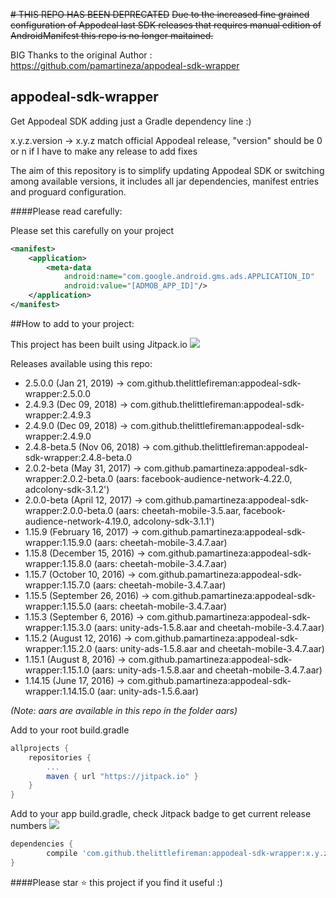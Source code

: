 
~~# THIS REPO HAS BEEN DEPRECATED~~
~~Due to the increased fine grained configuration of Appodeal last SDK releases that requires manual edition of AndroidManifest this repo is no longer maitained.~~


BIG Thanks to the original Author : https://github.com/pamartineza/appodeal-sdk-wrapper

## appodeal-sdk-wrapper
Get Appodeal SDK adding just a Gradle dependency line :)



x.y.z.version  -> x.y.z match official Appodeal release, "version" should be 0 or n if I have to make any release to add fixes

The aim of this repository is to simplify updating Appodeal SDK or switching among available versions, it includes all jar dependencies, manifest entries and proguard configuration.

####Please read carefully:

Please set this carefully on your project
```xml
<manifest>
    <application>
        <meta-data
            android:name="com.google.android.gms.ads.APPLICATION_ID"
            android:value="[ADMOB_APP_ID]"/>
    </application>
</manifest>
```

##How to add to your project:

This project has been built using Jitpack.io
[![](https://jitpack.io/v/thelittlefireman/appodeal-sdk-wrapper.svg)](https://jitpack.io/#thelittlefireman/appodeal-sdk-wrapper)

Releases available using this repo:
* 2.5.0.0 (Jan 21, 2019)
-> com.github.thelittlefireman:appodeal-sdk-wrapper:2.5.0.0
* 2.4.9.3 (Dec 09, 2018)
-> com.github.thelittlefireman:appodeal-sdk-wrapper:2.4.9.3
* 2.4.9.0 (Dec 09, 2018)
-> com.github.thelittlefireman:appodeal-sdk-wrapper:2.4.9.0
* 2.4.8-beta.5 (Nov 06, 2018)
-> com.github.thelittlefireman:appodeal-sdk-wrapper:2.4.8-beta.0
* 2.0.2-beta (May 31, 2017)
-> com.github.pamartineza:appodeal-sdk-wrapper:2.0.2-beta.0 (aars: facebook-audience-network-4.22.0, adcolony-sdk-3.1.2')
* 2.0.0-beta (April 12, 2017)
-> com.github.pamartineza:appodeal-sdk-wrapper:2.0.0-beta.0 (aars: cheetah-mobile-3.5.aar, facebook-audience-network-4.19.0, adcolony-sdk-3.1.1')
* 1.15.9 (February 16, 2017)
-> com.github.pamartineza:appodeal-sdk-wrapper:1.15.9.0 (aars: cheetah-mobile-3.4.7.aar)
* 1.15.8 (December 15, 2016)
-> com.github.pamartineza:appodeal-sdk-wrapper:1.15.8.0 (aars: cheetah-mobile-3.4.7.aar)
* 1.15.7 (October 10, 2016)
-> com.github.pamartineza:appodeal-sdk-wrapper:1.15.7.0 (aars: cheetah-mobile-3.4.7.aar)
* 1.15.5 (September 26, 2016)
-> com.github.pamartineza:appodeal-sdk-wrapper:1.15.5.0 (aars: cheetah-mobile-3.4.7.aar)
* 1.15.3 (September 6, 2016)
-> com.github.pamartineza:appodeal-sdk-wrapper:1.15.3.0 (aars: unity-ads-1.5.8.aar and cheetah-mobile-3.4.7.aar)
* 1.15.2 (August 12, 2016)
-> com.github.pamartineza:appodeal-sdk-wrapper:1.15.2.0 (aars: unity-ads-1.5.8.aar and cheetah-mobile-3.4.7.aar)
* 1.15.1 (August 8, 2016)
-> com.github.pamartineza:appodeal-sdk-wrapper:1.15.1.0 (aars: unity-ads-1.5.8.aar and cheetah-mobile-3.4.7.aar)
* 1.14.15 (June 17, 2016)
-> com.github.pamartineza:appodeal-sdk-wrapper:1.14.15.0 (aar: unity-ads-1.5.6.aar)

_(Note: aars are available in this repo in the folder aars)_



Add to your root build.gradle

```groovy
allprojects {
	repositories {
		...
		maven { url "https://jitpack.io" }
	}
}
```	
	
	
Add to your app build.gradle, check Jitpack badge to get current release numbers [![](https://jitpack.io/v/thelittlefireman/appodeal-sdk-wrapper.svg)](https://jitpack.io/#thelittlefireman/appodeal-sdk-wrapper)
```groovy
dependencies {
        compile 'com.github.thelittlefireman:appodeal-sdk-wrapper:x.y.z.version'
}
```	

####Please star :star: this project if you find it useful :)
